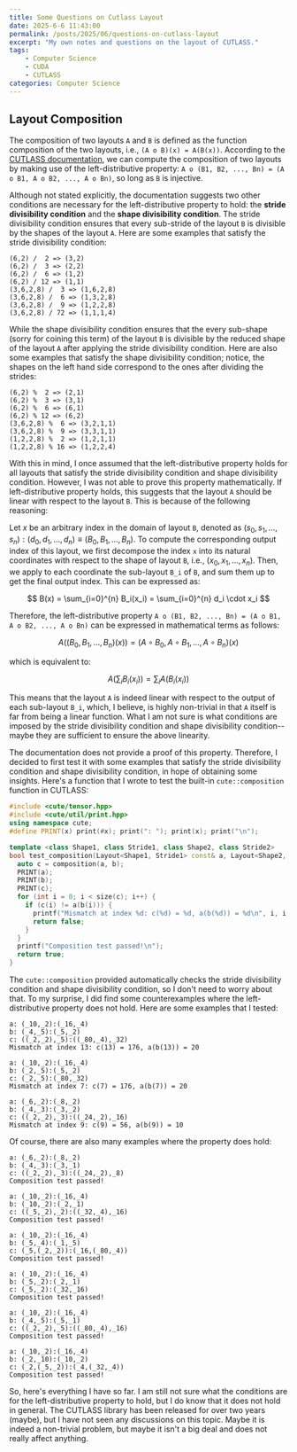 ```yaml
---
title: Some Questions on Cutlass Layout
date: 2025-6-6 11:43:00
permalink: /posts/2025/06/questions-on-cutlass-layout
excerpt: "My own notes and questions on the layout of CUTLASS."
tags: 
    - Computer Science
    - CUDA
    - CUTLASS
categories: Computer Science
---
```


## Layout Composition

The composition of two layouts `A` and `B` is defined as the function composition of the two layouts, i.e., `(A o B)(x) = A(B(x))`. According to the [CUTLASS documentation](https://github.com/NVIDIA/cutlass/blob/main/media/docs/cpp/cute/02_layout_algebra.md), we can compute the composition of two layouts by making use of the left-distributive property: `A o (B1, B2, ..., Bn) = (A o B1, A o B2, ..., A o Bn)`, so long as `B` is injective. 

Although not stated explicitly, the documentation suggests two other conditions are necessary for the left-distributive property to hold: the **stride divisibility condition** and the **shape divisibility condition**. The stride divisibility condition ensures that every sub-stride of the layout `B` is divisible by the shapes of the layout `A`. Here are some examples that satisfy the stride divisibility condition:

```
(6,2) /  2 => (3,2)
(6,2) /  3 => (2,2)
(6,2) /  6 => (1,2)
(6,2) / 12 => (1,1)
(3,6,2,8) /  3 => (1,6,2,8)
(3,6,2,8) /  6 => (1,3,2,8)
(3,6,2,8) /  9 => (1,2,2,8)
(3,6,2,8) / 72 => (1,1,1,4)
```

While the shape divisibility condition ensures that the every sub-shape (sorry for coining this term) of the layout `B` is divisible by the reduced shape of the layout `A` after applying the stride divisibility condition. Here are also some examples that satisfy the shape divisibility condition; notice, the shapes on the left hand side correspond to the ones after dividing the strides:

```
(6,2) %  2 => (2,1)
(6,2) %  3 => (3,1)
(6,2) %  6 => (6,1)
(6,2) % 12 => (6,2)
(3,6,2,8) %  6 => (3,2,1,1)
(3,6,2,8) %  9 => (3,3,1,1)
(1,2,2,8) %  2 => (1,2,1,1)
(1,2,2,8) % 16 => (1,2,2,4)
```

With this in mind, I once assumed that the left-distributive property holds for all layouts that satisfy the stride divisibility condition and shape divisibility condition. However, I was not able to prove this property mathematically. If left-distributive property holds, this suggests that the layout `A` should be linear with respect to the layout `B`. This is because of the following reasoning:

Let $x$ be an arbitrary index in the domain of layout `B`, denoted as $(s_0, s_1, ..., s_n):(d_0, d_1, ..., d_n) \equiv (B_0, B_1, ..., B_n)$. To compute the corresponding output index of this layout, we first decompose the index `x` into its natural coordinates with respect to the shape of layout `B`, i.e., $(x_0, x_1, ..., x_n)$. Then, we apply to each coordinate the sub-layout `B_i` of `B`, and sum them up to get the final output index. This can be expressed as:

$$
B(x) = \sum_{i=0}^{n} B_i(x_i) = \sum_{i=0}^{n} d_i \cdot x_i
$$

Therefore, the left-distributive property `A o (B1, B2, ..., Bn) = (A o B1, A o B2, ..., A o Bn)` can be expressed in mathematical terms as follows:

$$
A((B_0, B_1, ..., B_n)(x)) = (A \circ B_0, A \circ B_1, ..., A \circ B_n)(x)
$$

which is equivalent to:

$$
A \left(\sum_i B_i(x_i) \right) = \sum_i A(B_i(x_i))
$$

This means that the layout `A` is indeed linear with respect to the output of each sub-layout `B_i`, which, I believe, is highly non-trivial in that `A` itself is far from being a linear function. What I am not sure is what conditions are imposed by the stride divisibility condition and shape divisibility condition--maybe they are sufficient to ensure the above linearity.

The documentation does not provide a proof of this property. Therefore, I decided to first test it with some examples that satisfy the stride divisibility condition and shape divisibility condition, in hope of obtaining some insights. Here's a function that I wrote to test the built-in `cute::composition` function in CUTLASS:

```cpp
#include <cute/tensor.hpp>
#include <cute/util/print.hpp>
using namespace cute;
#define PRINT(x) print(#x); print(": "); print(x); print("\n");

template <class Shape1, class Stride1, class Shape2, class Stride2>
bool test_composition(Layout<Shape1, Stride1> const& a, Layout<Shape2, Stride2> const& b){
  auto c = composition(a, b);
  PRINT(a);
  PRINT(b);
  PRINT(c);
  for (int i = 0; i < size(c); i++) {
    if (c(i) != a(b(i))) {
      printf("Mismatch at index %d: c(%d) = %d, a(b(%d)) = %d\n", i, i, c(i), i, a(b(i)));
      return false;
    }
  }
  printf("Composition test passed!\n");
  return true;
}
```

The `cute::composition` provided automatically checks the stride divisibility condition and shape divisibility condition, so I don't need to worry about that. To my surprise, I did find some counterexamples where the left-distributive property does not hold. Here are some examples that I tested:

```
a: (_10,_2):(_16,_4)
b: (_4,_5):(_5,_2)
c: ((_2,_2),_5):((_80,_4),_32)
Mismatch at index 13: c(13) = 176, a(b(13)) = 20
```

```
a: (_10,_2):(_16,_4)
b: (_2,_5):(_5,_2)
c: (_2,_5):(_80,_32)
Mismatch at index 7: c(7) = 176, a(b(7)) = 20
```

```
a: (_6,_2):(_8,_2)
b: (_4,_3):(_3,_2)
c: ((_2,_2),_3):((_24,_2),_16)
Mismatch at index 9: c(9) = 56, a(b(9)) = 10
```

Of course, there are also many examples where the property does hold:

```
a: (_6,_2):(_8,_2)
b: (_4,_3):(_3,_1)
c: ((_2,_2),_3):((_24,_2),_8)
Composition test passed!
```

```
a: (_10,_2):(_16,_4)
b: (_10,_2):(_2,_1)
c: ((_5,_2),_2):((_32,_4),_16)
Composition test passed!
```

```
a: (_10,_2):(_16,_4)
b: (_5,_4):(_1,_5)
c: (_5,(_2,_2)):(_16,(_80,_4))
Composition test passed!
```

```
a: (_10,_2):(_16,_4)
b: (_5,_2):(_2,_1)
c: (_5,_2):(_32,_16)
Composition test passed!
```

```
a: (_10,_2):(_16,_4)
b: (_4,_5):(_5,_1)
c: ((_2,_2),_5):((_80,_4),_16)
Composition test passed!
```

```
a: (_10,_2):(_16,_4)
b: (_2,_10):(_10,_2)
c: (_2,(_5,_2)):(_4,(_32,_4))
Composition test passed!
```

So, here's everything I have so far. I am still not sure what the conditions are for the left-distributive property to hold, but I do know that it does not hold in general. The CUTLASS library has been released for over two years (maybe), but I have not seen any discussions on this topic. Maybe it is indeed a non-trivial problem, but maybe it isn't a big deal and does not really affect anything.
